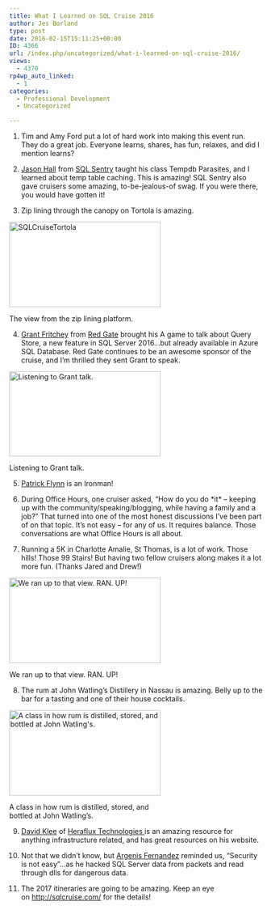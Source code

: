 ```yaml
---
title: What I Learned on SQL Cruise 2016
author: Jes Borland
type: post
date: 2016-02-15T15:11:25+00:00
ID: 4366
url: /index.php/uncategorized/what-i-learned-on-sql-cruise-2016/
views:
  - 4370
rp4wp_auto_linked:
  - 1
categories:
  - Professional Development
  - Uncategorized

---
```

1. Tim and Amy Ford put a lot of hard work into making this event run. They do a great job. Everyone learns, shares, has fun, relaxes, and did I mention learns?

2. <a href="https://twitter.com/SQLSaurus" target="_blank">Jason Hall</a> from <a href="http://www.sqlsentry.com/" target="_blank">SQL Sentry</a> taught his class Tempdb Parasites, and I learned about temp table caching. This is amazing! SQL Sentry also gave cruisers some amazing, to-be-jealous-of swag. If you were there, you would have gotten it!

3. Zip lining through the canopy on Tortola is amazing.

<div id="attachment_4369" style="width: 310px" class="wp-caption aligncenter">
  <img class="wp-image-4369 size-medium" src="/wp-content/uploads/2016/02/IMAG1792-300x169.jpg" alt="SQLCruiseTortola" width="300" height="169" srcset="/wp-content/uploads/2016/02/IMAG1792-300x169.jpg 300w, /wp-content/uploads/2016/02/IMAG1792-1024x579.jpg 1024w, /wp-content/uploads/2016/02/IMAG1792.jpg 1344w" sizes="(max-width: 300px) 100vw, 300px" />
  
  <p class="wp-caption-text">
    The view from the zip lining platform.
  </p>
</div>

4. <a href="https://twitter.com/GFritchey" target="_blank">Grant Fritchey</a> from <a href="http://www.red-gate.com/" target="_blank">Red Gate</a> brought his A game to talk about Query Store, a new feature in SQL Server 2016&#8230;but already available in Azure SQL Database. Red Gate continues to be an awesome sponsor of the cruise, and I&#8217;m thrilled they sent Grant to speak.

<div id="attachment_4368" style="width: 310px" class="wp-caption aligncenter">
  <img class="size-medium wp-image-4368" src="/wp-content/uploads/2016/02/IMAG1840-300x168.jpg" alt="Listening to Grant talk. " width="300" height="168" srcset="/wp-content/uploads/2016/02/IMAG1840-300x168.jpg 300w, /wp-content/uploads/2016/02/IMAG1840-1024x576.jpg 1024w" sizes="(max-width: 300px) 100vw, 300px" />
  
  <p class="wp-caption-text">
    Listening to Grant talk.
  </p>
</div>

5. <a href="https://twitter.com/sqllensman" target="_blank">Patrick Flynn</a> is an Ironman!

6. During Office Hours, one cruiser asked, &#8220;How do you do \*it\* &#8211; keeping up with the community/speaking/blogging, while having a family and a job?&#8221; That turned into one of the most honest discussions I&#8217;ve been part of on that topic. It&#8217;s not easy &#8211; for any of us. It requires balance. Those conversations are what Office Hours is all about.

7. Running a 5K in Charlotte Amalie, St Thomas, is a lot of work. Those hills! Those 99 Stairs! But having two fellow cruisers along makes it a lot more fun. (Thanks Jared and Drew!)

<div id="attachment_4367" style="width: 310px" class="wp-caption aligncenter">
  <img class="size-medium wp-image-4367" src="/wp-content/uploads/2016/02/IMAG1750-300x169.jpg" alt="We ran up to that view. RAN. UP! " width="300" height="169" srcset="/wp-content/uploads/2016/02/IMAG1750-300x169.jpg 300w, /wp-content/uploads/2016/02/IMAG1750-1024x579.jpg 1024w" sizes="(max-width: 300px) 100vw, 300px" />
  
  <p class="wp-caption-text">
    We ran up to that view. RAN. UP!
  </p>
</div>

8. The rum at John Watling&#8217;s Distillery in Nassau is amazing. Belly up to the bar for a tasting and one of their house cocktails.

<div id="attachment_4370" style="width: 310px" class="wp-caption aligncenter">
  <img class="size-medium wp-image-4370" src="/wp-content/uploads/2016/02/IMAG1862-300x169.jpg" alt="A class in how rum is distilled, stored, and bottled at John Watling's. " width="300" height="169" srcset="/wp-content/uploads/2016/02/IMAG1862-300x169.jpg 300w, /wp-content/uploads/2016/02/IMAG1862-1024x579.jpg 1024w, /wp-content/uploads/2016/02/IMAG1862.jpg 1344w" sizes="(max-width: 300px) 100vw, 300px" />
  
  <p class="wp-caption-text">
    A class in how rum is distilled, stored, and bottled at John Watling&#8217;s.
  </p>
</div>

9. <a href="https://twitter.com/kleegeek" target="_blank">David Klee</a> of <a href="http://heraflux.com/" target="_blank">Heraflux Technologies </a>is an amazing resource for anything infrastructure related, and has great resources on his website.

10. Not that we didn&#8217;t know, but <a href="https://twitter.com/DBArgenis" target="_blank">Argenis Fernandez</a> reminded us, &#8220;Security is not easy&#8221;&#8230;as he hacked SQL Server data from packets and read through dlls for dangerous data.

11. The 2017 itineraries are going to be amazing. Keep an eye on <a href="http://sqlcruise.com/" target="_blank">http://sqlcruise.com/</a> for the details!